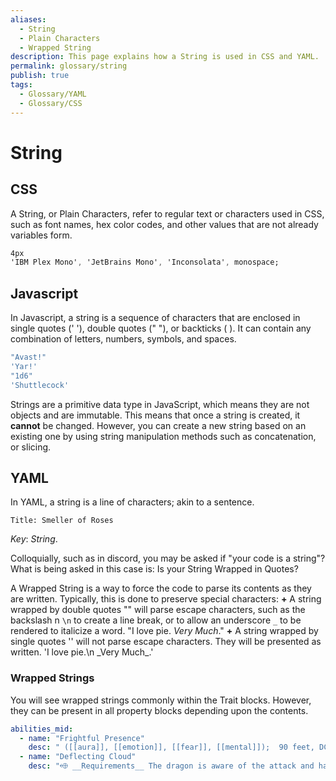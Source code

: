 ```yaml
---
aliases:
  - String
  - Plain Characters
  - Wrapped String
description: This page explains how a String is used in CSS and YAML.
permalink: glossary/string
publish: true
tags:
  - Glossary/YAML
  - Glossary/CSS
---
```


# String

## CSS

A String, or Plain Characters, refer to regular text or characters used in CSS, such as font names, hex color codes, and other values that are not already variables form.


```css
4px
'IBM Plex Mono', 'JetBrains Mono', 'Inconsolata', monospace;
```

## Javascript

In Javascript, a string is a sequence of characters that are enclosed in single quotes (' '), double quotes (" "), or backticks ( ). It can contain any combination of letters, numbers, symbols, and spaces.

```js
"Avast!"
'Yar!'
"1d6"
'Shuttlecock'
```

Strings are a primitive data type in JavaScript, which means they are not objects and are immutable. This means that once a string is created, it **cannot** be changed. However, you can create a new string based on an existing one by using string manipulation methods such as concatenation, or slicing.

## YAML

In YAML, a string is a line of characters; akin to a sentence.

`Title: Smeller of Roses`

*Key*: *String*.

Colloquially, such as in discord, you may be asked if "your code is a string"? What is being asked in this case is: Is your String Wrapped in Quotes?

A Wrapped String is a way to force the code to parse its contents as they are written. Typically, this is done to preserve special characters:
    **+** A string wrapped by double quotes "" will parse escape characters, such as the backslash n `\n` to create a line break, or to allow an underscore `_` to be rendered to italicize a word. "I love pie.
    *Very Much*."
    **+** A string wrapped by single quotes '' will not parse escape characters. They will be presented as written. 'I love pie.\\n \_Very Much\_.'

### Wrapped Strings

You will see wrapped strings commonly within the Trait blocks. However, they can be present in all property blocks depending upon the contents.

```yaml
abilities_mid:
  - name: "Frightful Presence"
    desc: " ([[aura]], [[emotion]], [[fear]], [[mental]]);  90 feet, DC 32."
  - name: "Deflecting Cloud"
    desc: "⬲ __Requirements__ The dragon is aware of the attack and has a free wing __Trigger__ The dragon is the target of a ranged attack __Effect__  The cloud dragon flexes a wing and creates a billowing cloud of mist. The dragon is treated as if they were [[hidden|hidden]] for the purposes of resolving the triggering attack, so normally the attacker must succeed at a DC 11 flat check to target them. The dragon also gains a +4 circumstance bonus to AC against the triggering attack."
```

